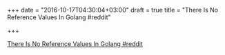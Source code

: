 +++
date = "2016-10-17T04:30:04+03:00"
draft = true
title = "There Is No Reference Values In Golang  #reddit"

+++

<p><a href="https://t.co/KRgSCXd5ox">There Is No Reference Values In Golang  #reddit</a></p>
